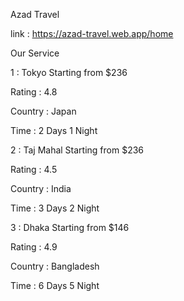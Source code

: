Azad Travel
 
 link  : https://azad-travel.web.app/home 
 
 Our Service 
 
 1 :  Tokyo
Starting from $236

Rating : 4.8

Country : Japan

Time : 2 Days 1 Night 

2 : Taj Mahal
Starting from $236

Rating : 4.5

Country : India

Time : 3 Days 2 Night


3 : Dhaka
Starting from $146

Rating : 4.9

Country : Bangladesh

Time : 6 Days 5 Night
